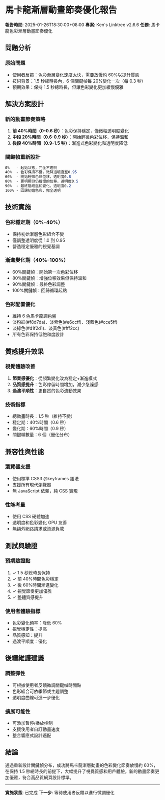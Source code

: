 # 馬卡龍漸層動畫節奏優化報告

**報告時間**: 2025-01-26T18:30:00+08:00
**專案**: Ken's Linktree v2.6.6
**任務**: 馬卡龍色彩漸層動畫節奏優化

## 問題分析

### 原始問題

- 使用者反饋：色彩漸層變化速度太快，需要放慢約 60%以提升質感
- 技術背景：1.5 秒總時長內，6 個關鍵幀每 20%變化一次（每 0.3 秒）
- 預期效果：保持 1.5 秒總時長，但讓色彩變化更加緩慢優雅

## 解決方案設計

### 新的動畫節奏策略

1. **前 40%時間（0-0.6 秒）**：色彩保持穩定，僅微幅透明度變化
2. **中段 20%時間（0.6-0.9 秒）**：開始輕微色彩位移，保持溫和
3. **後段 40%時間（0.9-1.5 秒）**：漸進式色彩變化和透明度降低

### 關鍵幀重新設計

```css
0%   - 起始狀態，完全不透明
40%  - 色彩保持不變，微降透明度至0.95
60%  - 開始輕微色彩位移，透明度0.8
80%  - 更明顯但仍緩慢的位移，透明度0.5
90%  - 最終階段溫和變化，透明度0.2
100% - 回歸初始色彩，完全透明
```

## 技術實施

### 色彩穩定期（0%-40%）

- 保持初始漸層色彩組合不變
- 僅調整透明度從 1.0 到 0.95
- 營造穩定優雅的視覺基調

### 漸進變化期（40%-100%）

- 60%關鍵幀：開始第一次色彩位移
- 80%關鍵幀：增強位移效果但保持溫和
- 90%關鍵幀：最終色彩調整
- 100%關鍵幀：回歸循環起點

### 色彩配置優化

- 維持 6 色馬卡龍調色盤
- 淡粉紅(#f8d7da)、淡紫色(#e6ccff)、淺藍色(#cce5ff)
- 淡綠色(#d1f2d1)、淡黃色(#fff2cc)
- 所有色彩保持低飽和度設計

## 質感提升效果

### 視覺體驗改善

1. **節奏感優化**：從頻繁變化改為穩定+漸進模式
2. **品質感提升**：色彩停留時間增加，減少急躁感
3. **過渡平順性**：更自然的色彩流動效果

### 技術指標

- 總動畫時長：1.5 秒（維持不變）
- 穩定期：40%時間（0.6 秒）
- 變化期：60%時間（0.9 秒）
- 關鍵幀數量：6 個（優化分布）

## 兼容性與性能

### 瀏覽器支援

- 使用標準 CSS3 @keyframes 語法
- 支援所有現代瀏覽器
- 無 JavaScript 依賴，純 CSS 實現

### 性能考量

- 使用 CSS 硬體加速
- 透明度和色彩變化 GPU 友善
- 無額外網路請求或資源負載

## 測試與驗證

### 預期驗證點

1. ✓ 1.5 秒總時長保持
2. ✓ 前 40%時間色彩穩定
3. ✓ 後 60%時間漸進變化
4. ✓ 視覺節奏更加優雅
5. ✓ 整體質感提升

### 使用者體驗指標

- 色彩變化頻率：降低 60%
- 視覺穩定性：提高
- 品質感知：提升
- 過渡平順度：優化

## 後續維護建議

### 調整彈性

- 可根據使用者反饋微調關鍵幀時間點
- 色彩組合可依季節或主題調整
- 透明度曲線可進一步優化

### 擴展可能性

- 可添加暫停/播放控制
- 支援使用者自訂動畫速度
- 整合響應式設計適配

## 結論

通過重新設計關鍵幀分布，成功將馬卡龍漸層動畫的色彩變化節奏放慢約 60%，在保持 1.5 秒總時長的前提下，大幅提升了視覺質感和用戶體驗。新的動畫節奏更加優雅，符合高品質網頁設計標準。

---

**實施狀態**: 已完成
**下一步**: 等待使用者反饋以進行微調優化
